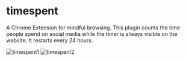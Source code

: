 # timespent
A Chrome Extension for mindful browsing. This plugin counts the time people spend on social media while the timer is always visible on the website. It restarts every 24 hours.


![timespent1](https://github.com/babsaes/timespent/assets/82497279/101f899c-da22-4c83-b698-92b40108c197)
![timespent2](https://github.com/babsaes/timespent/assets/82497279/7a4dceba-c426-4d1f-878d-ad9ee7bcd660)
